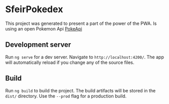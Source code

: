 # SfeirPokedex

This project was generated to present a part of the power of the PWA.
Is using an open Pokemon Api [PokeApi](https://pokeapi.co/)

## Development server

Run `ng serve` for a dev server. Navigate to `http://localhost:4200/`. The app will automatically reload if you change any of the source files.

## Build

Run `ng build` to build the project. The build artifacts will be stored in the `dist/` directory. Use the `--prod` flag for a production build.
